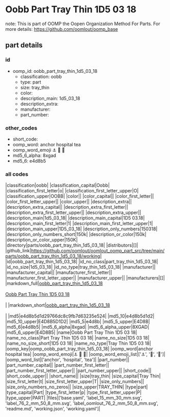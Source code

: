 # Oobb Part Tray Thin 1D5 03 18  

note: This is part of OOMP the Oopen Organization Method For Parts. For more details: https://github.com/oomlout/oomp_base

##  part details





### id
* oomp_id: oobb_part_tray_thin_1d5_03_18
  * classification: oobb
  * type: part
  * size: tray_thin
  * color: 
  * description_main: 1d5_03_18
  * description_extra: 
  * manufacturer: 
  * part_number: 

### other_codes
* short_code: 
* oomp_word: anchor hospital tea
* oomp_word_emoji :anchor: :hospital: :tea:
* md5_6_alpha: 8xgad
* md5_6: e4d8b5

### all codes 
|classification|oobb|
|classification_capital|Oobb|
|classification_first_letter|o|
|classification_first_letter_upper|O|
|classification_upper|OOBB|
|color||
|color_capital||
|color_first_letter||
|color_first_letter_upper||
|color_upper||
|description_extra||
|description_extra_capital||
|description_extra_first_letter||
|description_extra_first_letter_upper||
|description_extra_upper||
|description_main|1d5_03_18|
|description_main_capital|1D5 03.18|
|description_main_first_letter|1|
|description_main_first_letter_upper|1|
|description_main_upper|1D5_03_18|
|description_only_numbers|150318|
|description_only_numbers_short|150k|
|description_or_color|150k|
|description_or_color_upper|150K|
|directory|parts/oobb_part_tray_thin_1d5_03_18|
|distributors|[]|
|github_link|https://github.com/oomlout/oomlout_oomp_part_src/tree/main/parts/oobb_part_tray_thin_1d5_03_18/working|
|id|oobb_part_tray_thin_1d5_03_18|
|id_no_class|part_tray_thin_1d5_03_18|
|id_no_size|1d5_03_18|
|id_no_type|tray_thin_1d5_03_18|
|manufacturer||
|manufacturer_capital||
|manufacturer_first_letter||
|manufacturer_first_letter_upper||
|manufacturer_upper||
|manufacturers|[]|
|markdown_full|[oobb_part_tray_thin_1d5_03_18](https://github.com/oomlout/oomlout_oomp_part_src/tree/main/parts/oobb_part_tray_thin_1d5_03_18/working)<br>[](https://github.com/oomlout/oomlout_oomp_part_src/tree/main/parts/oobb_part_tray_thin_1d5_03_18/working)<br>[Oobb Part Tray Thin 1D5 03 18](https://github.com/oomlout/oomlout_oomp_part_src/tree/main/parts/oobb_part_tray_thin_1d5_03_18/working)<br><br>|
|markdown_short|[oobb_part_tray_thin_1d5_03_18](https://github.com/oomlout/oomlout_oomp_part_src/tree/main/parts/oobb_part_tray_thin_1d5_03_18/working)<br><br>|
|md5|e4d8b5d1d29766dc8c9fb7d63235e524|
|md5_10|e4d8b5d1d2|
|md5_10_upper|E4D8B5D1D2|
|md5_5|e4d8b|
|md5_5_upper|E4D8B|
|md5_6|e4d8b5|
|md5_6_alpha|8xgad|
|md5_6_alpha_upper|8XGAD|
|md5_6_upper|E4D8B5|
|name|Oobb Part Tray Thin 1D5 03 18|
|name_no_class|Part Tray Thin 1D5 03 18|
|name_no_size|1D5 03 18|
|name_no_size_short|1D5 03 18|
|name_no_type|Tray Thin 1D5 03 18|
|oomp_key|oomp_oobb_part_tray_thin_1d5_03_18|
|oomp_word|anchor hospital tea|
|oomp_word_emoji|:anchor: :hospital: :tea:|
|oomp_word_emoji_list|[':anchor:', ':hospital:', ':tea:']|
|oomp_word_list|['anchor', 'hospital', 'tea']|
|part_number||
|part_number_capital||
|part_number_first_letter||
|part_number_first_letter_upper||
|part_number_upper||
|short_code||
|short_code_upper||
|short_name||
|size|tray_thin|
|size_capital|Tray Thin|
|size_first_letter|t|
|size_first_letter_upper|T|
|size_only_numbers||
|size_only_numbers_no_zeros||
|size_upper|TRAY_THIN|
|type|part|
|type_capital|Part|
|type_first_letter|p|
|type_first_letter_upper|P|
|type_upper|PART|
|files|['base.yaml', 'label_15_mm_30_mm.svg', 'label_76_2_mm_50_8_mm.svg', 'label_oomlout_76_2_mm_50_8_mm.svg', 'readme.md', 'working.json', 'working.yaml']|

